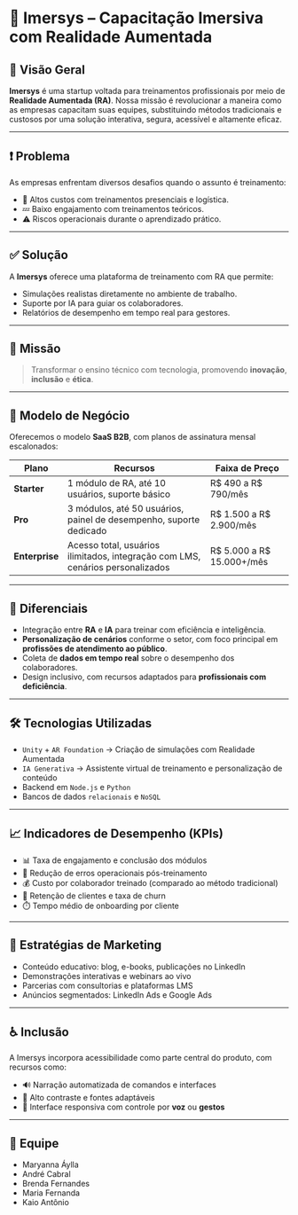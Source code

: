 
# 🚀 Imersys – Capacitação Imersiva com Realidade Aumentada

## 📌 Visão Geral

**Imersys** é uma startup voltada para treinamentos profissionais por meio de **Realidade Aumentada (RA)**. Nossa missão é revolucionar a maneira como as empresas capacitam suas equipes, substituindo métodos tradicionais e custosos por uma solução interativa, segura, acessível e altamente eficaz.

---

## ❗ Problema

As empresas enfrentam diversos desafios quando o assunto é treinamento:

* 💸 Altos custos com treinamentos presenciais e logística.
* 💤 Baixo engajamento com treinamentos teóricos.
* ⚠️ Riscos operacionais durante o aprendizado prático.

---

## ✅ Solução

A **Imersys** oferece uma plataforma de treinamento com RA que permite:

* Simulações realistas diretamente no ambiente de trabalho.
* Suporte por IA para guiar os colaboradores.
* Relatórios de desempenho em tempo real para gestores.

---

## 🎯 Missão

> Transformar o ensino técnico com tecnologia, promovendo **inovação**, **inclusão** e **ética**.

---

## 💼 Modelo de Negócio

Oferecemos o modelo **SaaS B2B**, com planos de assinatura mensal escalonados:

| Plano          | Recursos                                                                       | Faixa de Preço              |
| -------------- | ------------------------------------------------------------------------------ | --------------------------- |
| **Starter**    | 1 módulo de RA, até 10 usuários, suporte básico                                | R\$ 490 a R\$ 790/mês       |
| **Pro**        | 3 módulos, até 50 usuários, painel de desempenho, suporte dedicado             | R\$ 1.500 a R\$ 2.900/mês   |
| **Enterprise** | Acesso total, usuários ilimitados, integração com LMS, cenários personalizados | R\$ 5.000 a R\$ 15.000+/mês |

---

## 🌟 Diferenciais

* Integração entre **RA** e **IA** para treinar com eficiência e inteligência.
* **Personalização de cenários** conforme o setor, com foco principal em **profissões de atendimento ao público**.
* Coleta de **dados em tempo real** sobre o desempenho dos colaboradores.
* Design inclusivo, com recursos adaptados para **profissionais com deficiência**.

---

## 🛠️ Tecnologias Utilizadas

* `Unity` + `AR Foundation` → Criação de simulações com Realidade Aumentada
* `IA Generativa` → Assistente virtual de treinamento e personalização de conteúdo
* Backend em `Node.js` e `Python`
* Bancos de dados `relacionais` e `NoSQL`

---

## 📈 Indicadores de Desempenho (KPIs)

* 📊 Taxa de engajamento e conclusão dos módulos
* 🔻 Redução de erros operacionais pós-treinamento
* 💰 Custo por colaborador treinado (comparado ao método tradicional)
* 🔁 Retenção de clientes e taxa de churn
* ⏱️ Tempo médio de onboarding por cliente

---

## 📣 Estratégias de Marketing

* Conteúdo educativo: blog, e-books, publicações no LinkedIn
* Demonstrações interativas e webinars ao vivo
* Parcerias com consultorias e plataformas LMS
* Anúncios segmentados: LinkedIn Ads e Google Ads

---

## ♿ Inclusão

A Imersys incorpora acessibilidade como parte central do produto, com recursos como:

* 🔊 Narração automatizada de comandos e interfaces
* 🎨 Alto contraste e fontes adaptáveis
* 📱 Interface responsiva com controle por **voz** ou **gestos**

---

## 👥 Equipe

* Maryanna Áylla
* André Cabral
* Brenda Fernandes
* Maria Fernanda
* Kaio Antônio
